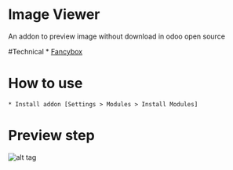 # Image Viewer
An addon to preview image without download in odoo open source

#Technical
    * [Fancybox](http://fancybox.net/)
    
# How to use
    * Install addon [Settings > Modules > Install Modules]

# Preview step
![alt tag](https://raw.githubusercontent.com/pquochoang2007/view_inbox_image/master/image_viewer/readme/result.png)
